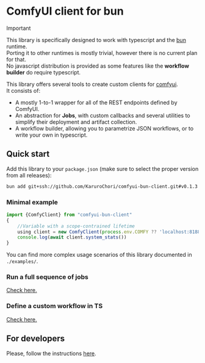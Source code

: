 # ComfyUI client for bun

> [!IMPORTANT]  
> This library is specifically designed to work with typescript and the [bun](https://bun.sh/) runtime.  
> Porting it to other runtimes is mostly trivial, however there is no current plan for that.  
> No javascript distribution is provided as some features like the **workflow builder** do require typescript.

This library offers several tools to create custom clients for [comfyui](https://github.com/comfyanonymous/ComfyUI).  
It consists of:

- A mostly 1-to-1 wrapper for all of the REST endpoints defined by ComfyUI.
- An abstraction for **Jobs**, with custom callbacks and several utilities to simplify their deployment and artifact collection.
- A workflow builder, allowing you to parametrize JSON workflows, or to write your own in typescript.

## Quick start

Add this library to your `package.json` (make sure to select the proper version from all releases):

```sh
bun add git+ssh://github.com/KaruroChori/comfyui-bun-client.git#v0.1.3
```

### Minimal example

```ts
import {ComfyClient} from "comfyui-bun-client"
{
    //Variable with a scope-contrained lifetime
    using client = new ComfyClient(process.env.COMFY ?? 'localhost:8188', { debug: true })
    console.log(await client.system_stats())
}
```

You can find more complex usage scenarios of this library documented in `./examples/`.

### Run a full sequence of jobs

[Check here.](./docs/run-jobs.md)

### Define a custom workflow in TS

[Check here.](./docs/custom-workflows.md)

## For developers

Please, follow the instructions [here](./docs/developers.md).
